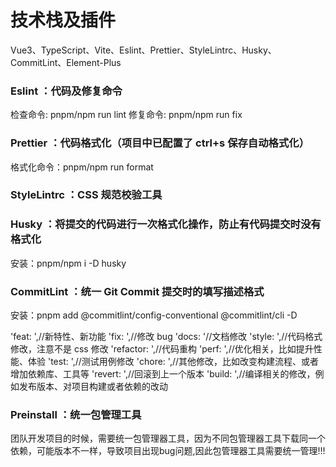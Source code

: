 # 技术栈及插件

Vue3、TypeScript、Vite、Eslint、Prettier、StyleLintrc、Husky、CommitLint、Element-Plus

### Eslint ：代码及修复命令

检查命令: pnpm/npm run lint
修复命令: pnpm/npm run fix

### Prettier ：代码格式化（项目中已配置了 ctrl+s 保存自动格式化）

格式化命令：pnpm/npm run format

### StyleLintrc ：CSS 规范校验工具

### Husky ：将提交的代码进行一次格式化操作，防止有代码提交时没有格式化

安装：pnpm/npm i -D husky

### CommitLint ：统一 Git Commit 提交时的填写描述格式

安装：pnpm add @commitlint/config-conventional @commitlint/cli -D

'feat: ',//新特性、新功能
'fix: ',//修改 bug
'docs: '//文档修改
'style: ',//代码格式修改，注意不是 css 修改
'refactor: ',//代码重构
'perf: ',//优化相关，比如提升性能、体验
'test: ',//测试用例修改
'chore: ',//其他修改，比如改变构建流程、或者增加依赖库、工具等
'revert: ',//回滚到上一个版本
'build: ',//编译相关的修改，例如发布版本、对项目构建或者依赖的改动

### Preinstall ：统一包管理工具
团队开发项目的时候，需要统一包管理器工具，因为不同包管理器工具下载同一个依赖，可能版本不一样，导致项目出现bug问题,因此包管理器工具需要统一管理!!!

